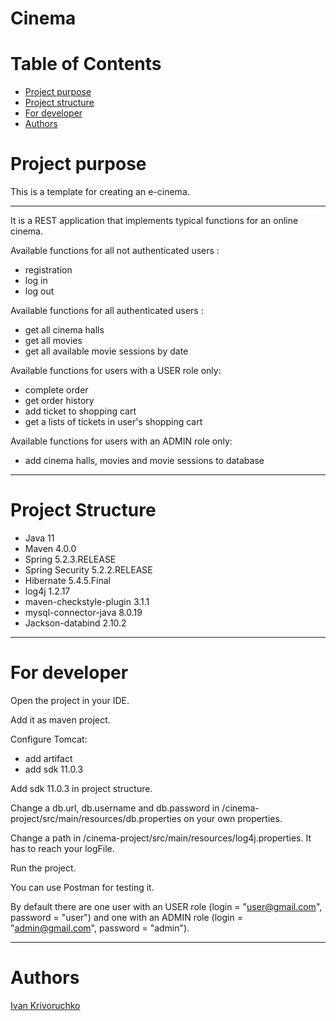 # Cinema
# Table of Contents
* [Project purpose](#purpose)
* [Project structure](#structure)
* [For developer](#developer-start)
* [Authors](#authors)
# <a name="purpose"></a>Project purpose

This is a template for creating an e-cinema.
<hr>
It is a REST application that implements typical functions for an online cinema. 

Available functions for all not authenticated users : 
* registration
* log in
* log out

Available functions for all authenticated users : 
* get all cinema halls
* get all movies
* get all available movie sessions by date
  
Available functions for users with a USER role only: 
* complete order
* get order history
* add ticket to shopping cart 
* get a lists of tickets in user's shopping cart

Available functions for users with an ADMIN role only:
* add cinema halls, movies and movie sessions to database

<hr>

# <a name="structure"></a>Project Structure
* Java 11
* Maven 4.0.0
* Spring 5.2.3.RELEASE
* Spring Security 5.2.2.RELEASE
* Hibernate 5.4.5.Final
* log4j 1.2.17
* maven-checkstyle-plugin 3.1.1
* mysql-connector-java 8.0.19
* Jackson-databind 2.10.2
<hr>

# <a name="developer-start"></a>For developer
Open the project in your IDE.

Add it as maven project.

Configure Tomcat:
* add artifact
* add sdk 11.0.3

Add sdk 11.0.3 in project struсture.

Change a db.url, db.username and db.password in /cinema-project/src/main/resources/db.properties on your own properties.

Change a path in /cinema-project/src/main/resources/log4j.properties. It has to reach your logFile.

Run the project.

You can use Postman for testing it.

By default there are one user with an USER role (login = "user@gmail.com", password = "user") 
and one with an ADMIN role (login = "admin@gmail.com", password = "admin"). 
<hr>

# <a name="authors"></a>Authors
[Ivan Krivoruchko](https://github.com/IvanKrivoruchkoHub)

